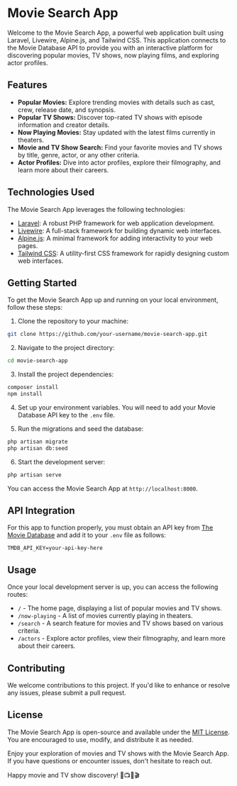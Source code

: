 # Movie Search App

Welcome to the Movie Search App, a powerful web application built using Laravel, Livewire, Alpine.js, and Tailwind CSS. This application connects to the Movie Database API to provide you with an interactive platform for discovering popular movies, TV shows, now playing films, and exploring actor profiles.

## Features

- **Popular Movies:** Explore trending movies with details such as cast, crew, release date, and synopsis.
- **Popular TV Shows:** Discover top-rated TV shows with episode information and creator details.
- **Now Playing Movies:** Stay updated with the latest films currently in theaters.
- **Movie and TV Show Search:** Find your favorite movies and TV shows by title, genre, actor, or any other criteria.
- **Actor Profiles:** Dive into actor profiles, explore their filmography, and learn more about their careers.

## Technologies Used

The Movie Search App leverages the following technologies:

- [Laravel](https://laravel.com/): A robust PHP framework for web application development.
- [Livewire](https://laravel-livewire.com/): A full-stack framework for building dynamic web interfaces.
- [Alpine.js](https://alpinejs.dev/): A minimal framework for adding interactivity to your web pages.
- [Tailwind CSS](https://tailwindcss.com/): A utility-first CSS framework for rapidly designing custom web interfaces.

## Getting Started

To get the Movie Search App up and running on your local environment, follow these steps:

1. Clone the repository to your machine:

```bash
git clone https://github.com/your-username/movie-search-app.git
```

2. Navigate to the project directory:

```bash
cd movie-search-app
```

3. Install the project dependencies:

```bash
composer install
npm install
```

4. Set up your environment variables. You will need to add your Movie Database API key to the `.env` file.

5. Run the migrations and seed the database:

```bash
php artisan migrate
php artisan db:seed
```

6. Start the development server:

```bash
php artisan serve
```

You can access the Movie Search App at `http://localhost:8000`.

## API Integration

For this app to function properly, you must obtain an API key from [The Movie Database](https://www.themoviedb.org/documentation/api) and add it to your `.env` file as follows:

```env
TMDB_API_KEY=your-api-key-here
```

## Usage

Once your local development server is up, you can access the following routes:

- `/` - The home page, displaying a list of popular movies and TV shows.
- `/now-playing` - A list of movies currently playing in theaters.
- `/search` - A search feature for movies and TV shows based on various criteria.
- `/actors` - Explore actor profiles, view their filmography, and learn more about their careers.

## Contributing

We welcome contributions to this project. If you'd like to enhance or resolve any issues, please submit a pull request.

## License

The Movie Search App is open-source and available under the [MIT License](LICENSE). You are encouraged to use, modify, and distribute it as needed.

Enjoy your exploration of movies and TV shows with the Movie Search App. If you have questions or encounter issues, don't hesitate to reach out.

Happy movie and TV show discovery! 🍿📺🎥🎬
